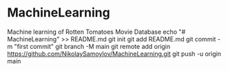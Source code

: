 # MachineLearning
Machine learning of Rotten Tomatoes Movie Database
echo "# MachineLearning" >> README.md
git init
git add README.md
git commit -m "first commit"
git branch -M main
git remote add origin https://github.com/NikolaySamoylov/MachineLearning.git
git push -u origin main
